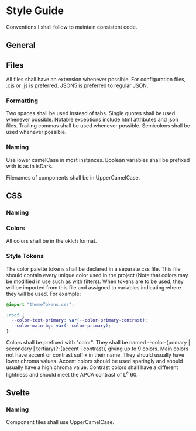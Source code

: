 # Style Guide

Conventions I shall follow to maintain consistent code.

## General

## Files

All files shall have an extension whenever possible. For configuration files, .cjs or .js is preferred. JSON5 is preferred to regular JSON.

### Formatting

Two spaces shall be used instead of tabs. Single quotes shall be used whenever possible. Notable exceptions include html attributes and json files. Trailing commas shall be used whenever possible. Semicolons shall be used whenever possible.

### Naming

Use lower camelCase in most instances. Boolean variables shall be prefixed with is as in isDark.

Filenames of components shall be in UpperCamelCase.

## CSS

### Naming

### Colors

All colors shall be in the oklch format.

### Style Tokens

The color palette tokens shall be declared in a separate css file. This file should contain every unique color used in the project (Note that colors may be modified in use such as with filters). When tokens are to be used, they will be imported from this file and assigned to variables indicating where they will be used. For example:

```css
@import "themeTokens.css";

:root {
  --color-text-primary: var(--color-primary-contrast);
  --color-main-bg: var(--color-primary);
}
```

Colors shall be prefixed with "color". They shall be named --color-(primary | secondary | tertiary)?-(accent | contrast), giving up to 9 colors. Main colors not have accent or contrast suffix in their name. They should usually have lower chroma values. Accent colors should be used sparingly and should usually have a high chroma value. Contrast colors shall have a different lightness and should meet the APCA contrast of L<sup>c</sup> 60.

## Svelte

### Naming

Component files shall use UpperCamelCase.
